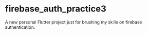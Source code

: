 # firebase_auth_practice3

A new personal Flutter project just for brushing my skills on firebase authentication.

